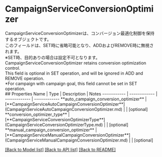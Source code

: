 # CampaignServiceConversionOptimizer

<div lang=\"ja\"> CampaignServiceConversionOptimizerは、コンバージョン最適化制御を保持するオブジェクトです。<br> このフィールドは、SET時に省略可能となり、ADDおよびREMOVE時に無視されます。<br> ※SET時、目的ありの場合は設定不可となります。 </div> <div lang=\"en\"> CampaignServiceConversionOptimizer retains conversion optimization control.<br> This field is optional in SET operation, and will be ignored in ADD and REMOVE operation. <br> *For campaign with campaign goal, this field cannot be set in SET operation. </div> 
## Properties
Name | Type | Description | Notes
------------ | ------------- | ------------- | -------------
**auto_campaign_conversion_optimizer** | [**CampaignServiceAutoCampaignConversionOptimizer**](CampaignServiceAutoCampaignConversionOptimizer.md) |  | [optional] 
**conversion_optimizer_type** | [**CampaignServiceConversionOptimizerType**](CampaignServiceConversionOptimizerType.md) |  | [optional] 
**manual_campaign_conversion_optimizer** | [**CampaignServiceManualCampaignConversionOptimizer**](CampaignServiceManualCampaignConversionOptimizer.md) |  | [optional] 

[[Back to Model list]](../README.md#documentation-for-models) [[Back to API list]](../README.md#documentation-for-api-endpoints) [[Back to README]](../README.md)


